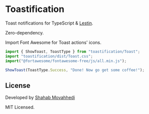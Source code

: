 # Toastification

Toast notifications for TypeScript & [Lestin](https://github.com/movahhedi/lestin).

Zero-dependency.

Import Font Awesome for Toast actions' icons.

```ts
import { ShowToast, ToastType } from "toastification/Toast";
import "toastification/dist/Toast.css";
import("@fortawesome/fontawesome-free/js/all.min.js");

ShowToast(ToastType.Success, "Done! Now go get some coffee!");
```

## License
Developed by [Shahab Movahhedi](https://shmovahhedi.com)

MIT Licensed.

